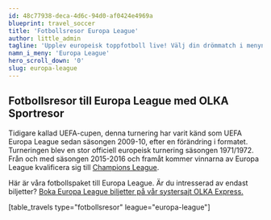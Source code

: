 ```yaml
---
id: 48c77938-deca-4d6c-94d0-af0424e4969a
blueprint: travel_soccer
title: 'Fotbollsresor Europa League'
author: little_admin
tagline: 'Upplev europeisk toppfotboll live! Välj din drömmatch i menyn eller matchlistan nedan.'
namn_i_meny: 'Europa League'
hero_scroll_down: '0'
slug: europa-league
---
```

<h2>Fotbollsresor till Europa League med OLKA Sportresor</h2>
<p>Tidigare kallad UEFA-cupen, denna turnering har varit känd som UEFA Europa League sedan säsongen 2009-10, efter en förändring i formatet. Turneringen blev en stor officiell europeisk turnering säsongen 1971/1972. Från och med säsongen 2015-2016 och framåt kommer vinnarna av Europa League kvalificera sig till <a href="https://olka.se/fotbollsresor/champions-league/">Champions League</a>.</p>
<p>Här är våra fotbollspaket till Europa League. Är du intresserad av endast biljetter? <a href="https://www.olkaexpress.se/fotbollsbiljetter/europa-league">Boka Europa League biljetter på vår systersajt OLKA Express.</a></p>
<p>[table_travels type="fotbollsresor" league="europa-league"]</p>
